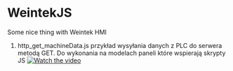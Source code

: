 # WeintekJS
Some nice thing with Weintek HMI



1. http_get_machineData.js  przykład wysyłania danych z PLC do serwera metodą GET. Do wykonania na modelach paneli które wspierają skrypty JS
   [![Watch the video](https://raw.githubusercontent.com/dturczynski/WeintekJS/blob/main/http_get_machineData.gif)](https://raw.githubusercontent.com/dturczynski/WeintekJS/main/http_get_machineData.mp4)

